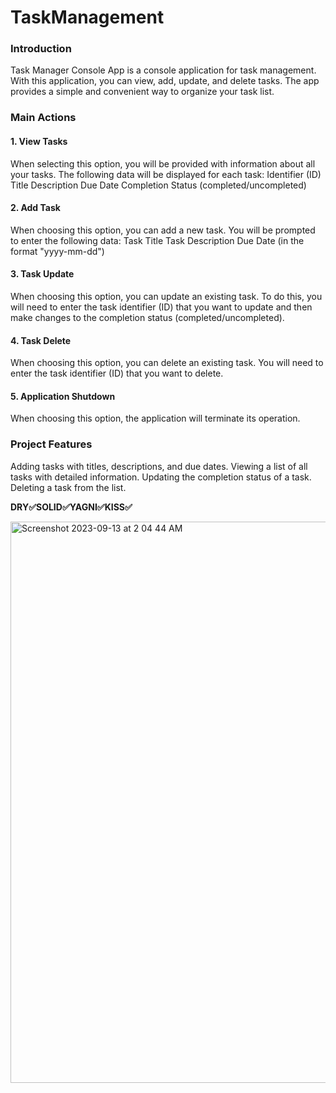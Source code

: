  # TaskManagement

### Introduction
Task Manager Console App is a console application for task management. With this application, you can view, add, update, and delete tasks. The app provides a simple and convenient way to organize your task list.

### Main Actions

#### 1. View Tasks
When selecting this option, you will be provided with information about all your tasks. The following data will be displayed for each task:
Identifier (ID)
Title
Description
Due Date
Completion Status (completed/uncompleted)

#### 2. Add Task
When choosing this option, you can add a new task. You will be prompted to enter the following data:
Task Title
Task Description
Due Date (in the format "yyyy-mm-dd")

#### 3. Task Update
When choosing this option, you can update an existing task. To do this, you will need to enter the task identifier (ID) that you want to update and then make changes to the completion status (completed/uncompleted).

#### 4. Task Delete
When choosing this option, you can delete an existing task. You will need to enter the task identifier (ID) that you want to delete.

#### 5. Application Shutdown
When choosing this option, the application will terminate its operation.

### Project Features
Adding tasks with titles, descriptions, and due dates.
Viewing a list of all tasks with detailed information.
Updating the completion status of a task.
Deleting a task from the list.

**DRY✅SOLID✅YAGNI✅KISS✅**

<img width="898" alt="Screenshot 2023-09-13 at 2 04 44 AM" src="https://github.com/ZafarUrakov/TaskManagement/assets/138094771/1cab9314-fb34-4c84-a45d-8fd27d265531">


